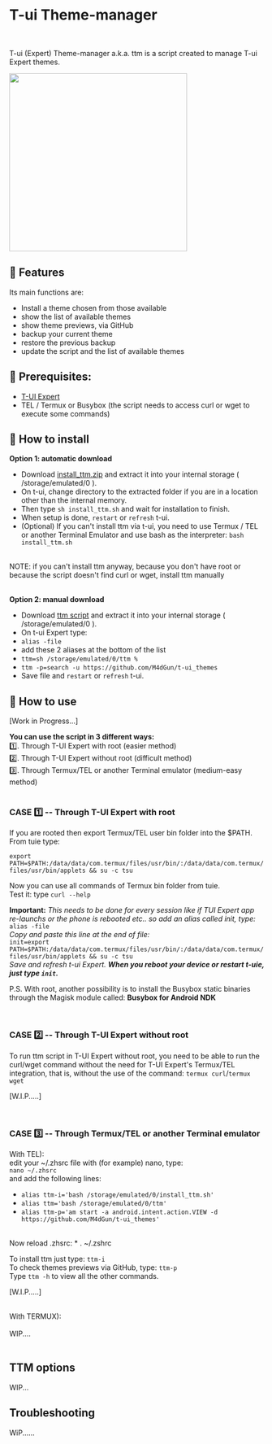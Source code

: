 # T-ui Theme-manager
<br>

T-ui (Expert) Theme-manager a.k.a. ttm is a script created to manage T-ui Expert themes.


<img src="https://github.com/M4dGun/t-ui_themes/blob/main/theme-manager/ttm_example.jpg" data-canonical-src="https://github.com/M4dGun/t-ui_themes/blob/main/theme-manager/ttm_example.jpg" width="350" />
<br>


## 📌 Features

Its main functions are:

* Install a theme chosen from those available
* show the list of available themes
* show theme previews, via GitHub
* backup your current theme
* restore the previous backup
* update the script and the list of available themes

## 📌 Prerequisites:
* [T-UI Expert](https://github.com/v1nc/T-UI-Expert/releases/download/v0.4.4e/de.reckendrees.systems.tui.expert_fdroid_v.0.4.4e.apk)
* TEL / Termux or Busybox (the script needs to access curl or wget to execute some commands)


## 📌 How to install

**Option 1: automatic download**
* Download [install_ttm.zip](https://github.com/M4dGun/t-ui_themes/raw/main/theme-manager/install_ttm1.zip) and extract it into your internal storage ( /storage/emulated/0 ).
* On t-ui, change directory to the extracted folder if you are in a location other than the internal memory. 
* Then type `sh install_ttm.sh` and wait for installation to finish.
* When setup is done, `restart` or `refresh` t-ui.
* (Optional) If you can't install ttm via t-ui, you need to use Termux / TEL or another Terminal Emulator and use bash as the interpreter: `bash install_ttm.sh`

<br>
NOTE: if you can't install ttm anyway, because you don't have root or because the script doesn't find curl or wget, install ttm manually<br>
<br>

**Option 2: manual download**
* Download [ttm script](https://github.com/M4dGun/t-ui_themes/raw/main/theme-manager/ttm.zip) and extract it into your internal storage ( /storage/emulated/0 ).
* On t-ui Expert type:
* `alias -file`
* add these 2 aliases at the bottom of the list
* `ttm=sh /storage/emulated/0/ttm %`
* `ttm -p=search -u https://github.com/M4dGun/t-ui_themes`
* Save file and `restart` or `refresh` t-ui.


## 📌 How to use 

[Work in Progress...]

**You can use the script in 3 different ways:<br>**
1️⃣. Through T-UI Expert with root (easier method)<br>
2️⃣. Through T-UI Expert without root (difficult method)<br>
3️⃣. Through Termux/TEL or another Terminal emulator (medium-easy method)<br>
<br>

### CASE 1️⃣ -- Through T-UI Expert with root

If you are rooted then export Termux/TEL user bin folder into the $PATH. From tuie type:

`export PATH=$PATH:/data/data/com.termux/files/usr/bin/:/data/data/com.termux/files/usr/bin/applets && su -c tsu`
      
Now you can use all commands of Termux bin folder from tuie. <br>
Test it: type `curl --help`<br>

**Important:** *This needs to be done for every session like if TUI Expert app re-launchs or the phone is rebooted etc.. so add an alias called init, type:*<br>
`alias -file` <br>
*Copy and paste this line at the end of file:*<br>
`init=export PATH=$PATH:/data/data/com.termux/files/usr/bin/:/data/data/com.termux/files/usr/bin/applets && su -c tsu` <br>
*Save and refresh t-ui Expert.*
***When you reboot your device or restart t-uie, just type `init`.*** <br>

P.S. With root, another possibility is to install the Busybox static binaries through the Magisk module called: **Busybox for Android NDK**

<br>

### CASE 2️⃣ -- Through T-UI Expert without root



To run ttm script in T-UI Expert without root, you need to be able to run the curl/wget command without the need for T-UI Expert's Termux/TEL integration, that is, without the use of the command: `termux curl`/`termux wget`

[W.I.P.....]

<br>

### CASE 3️⃣ -- Through Termux/TEL or another Terminal emulator

With TEL):<br>
edit your ~/.zhsrc file with (for example) nano, type: <br>
`nano ~/.zhsrc` <br>
and add the following lines:<br>
* `alias ttm-i='bash /storage/emulated/0/install_ttm.sh'`
* `alias ttm='bash /storage/emulated/0/ttm'`
* `alias ttm-p='am start -a android.intent.action.VIEW -d https://github.com/M4dGun/t-ui_themes'`
<br>
Now reload .zhsrc:
*  . ~/.zshrc

To install ttm just type: `ttm-i`<br>
To check themes previews via GitHub, type: `ttm-p`<br>
Type `ttm -h` to view all the other commands.<br>

[W.I.P.....]<br>
<br>

With TERMUX):<br>
<br>
WIP....<br>
<br>

## TTM options
WIP...



  
  ## Troubleshooting
  
  WiP......
